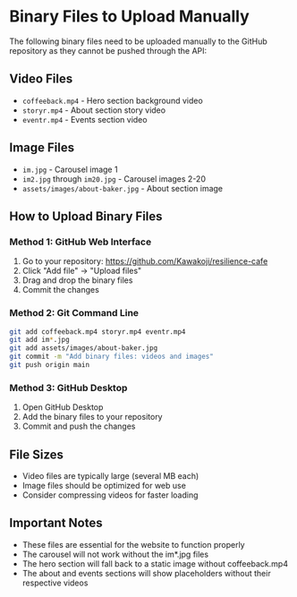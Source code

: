 # Binary Files to Upload Manually

The following binary files need to be uploaded manually to the GitHub repository as they cannot be pushed through the API:

## Video Files
- `coffeeback.mp4` - Hero section background video
- `storyr.mp4` - About section story video  
- `eventr.mp4` - Events section video

## Image Files
- `im.jpg` - Carousel image 1
- `im2.jpg` through `im20.jpg` - Carousel images 2-20
- `assets/images/about-baker.jpg` - About section image

## How to Upload Binary Files

### Method 1: GitHub Web Interface
1. Go to your repository: https://github.com/Kawakoji/resilience-cafe
2. Click "Add file" → "Upload files"
3. Drag and drop the binary files
4. Commit the changes

### Method 2: Git Command Line
```bash
git add coffeeback.mp4 storyr.mp4 eventr.mp4
git add im*.jpg
git add assets/images/about-baker.jpg
git commit -m "Add binary files: videos and images"
git push origin main
```

### Method 3: GitHub Desktop
1. Open GitHub Desktop
2. Add the binary files to your repository
3. Commit and push the changes

## File Sizes
- Video files are typically large (several MB each)
- Image files should be optimized for web use
- Consider compressing videos for faster loading

## Important Notes
- These files are essential for the website to function properly
- The carousel will not work without the im*.jpg files
- The hero section will fall back to a static image without coffeeback.mp4
- The about and events sections will show placeholders without their respective videos
